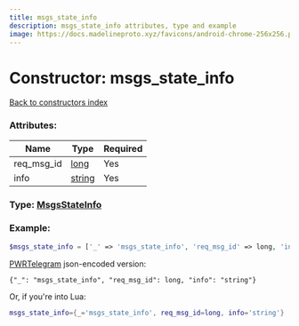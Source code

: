 ```yaml
---
title: msgs_state_info
description: msgs_state_info attributes, type and example
image: https://docs.madelineproto.xyz/favicons/android-chrome-256x256.png
---
```

# Constructor: msgs\_state\_info  
[Back to constructors index](index.md)



### Attributes:

| Name     |    Type       | Required |
|----------|---------------|----------|
|req\_msg\_id|[long](../types/long.md) | Yes|
|info|[string](../types/string.md) | Yes|



### Type: [MsgsStateInfo](../types/MsgsStateInfo.md)


### Example:

```php
$msgs_state_info = ['_' => 'msgs_state_info', 'req_msg_id' => long, 'info' => 'string'];
```  

[PWRTelegram](https://pwrtelegram.xyz) json-encoded version:

```
{"_": "msgs_state_info", "req_msg_id": long, "info": "string"}
```


Or, if you're into Lua:

```lua
msgs_state_info={_='msgs_state_info', req_msg_id=long, info='string'}

```


